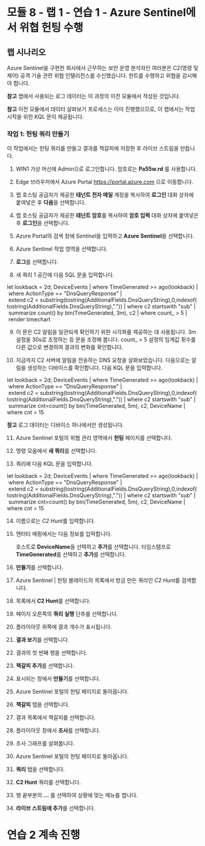 ﻿# 모듈 8 - 랩 1 - 연습 1 - Azure Sentinel에서 위협 헌팅 수행

## 랩 시나리오

Azure Sentinel을 구현한 회사에서 근무하는 보안 운영 분석자인 여러분은 C2(명령 및 제어) 공격 기술 관련 위협 인텔리전스를 수신했습니다.  헌트를 수행하고 위협을 감시해야 합니다.

**참고** 랩에서 사용되는 로그 데이터는 이 과정의 이전 모듈에서 작성된 것입니다.  

**참고** 이전 모듈에서 데이터 살펴보기 프로세스는 이미 진행했으므로, 이 랩에서는 작업 시작을 위한 KQL 문이 제공됩니다.  

### 작업 1: 헌팅 쿼리 만들기

이 작업에서는 헌팅 쿼리를 만들고 결과를 책갈피에 저장한 후 라이브 스트림을 만듭니다.

1. WIN1 가상 머신에 Admin으로 로그인합니다. 암호로는 **Pa55w.rd** 를 사용합니다.  

2. Edge 브라우저에서 Azure Portal https://portal.azure.com 으로 이동합니다.

3. 랩 호스팅 공급자가 제공한 **테넌트 전자 메일** 계정을 복사하여 **로그인** 대화 상자에 붙여넣은 후 **다음**을 선택합니다.

4. 랩 호스팅 공급자가 제공한 **테넌트 암호**를 복사하여 **암호 입력** 대화 상자에 붙여넣은 후 **로그인**을 선택합니다.

5. Azure Portal의 검색 창에 *Sentinel*을 입력하고 **Azure Sentinel**을 선택합니다.

6. Azure Sentinel 작업 영역을 선택합니다.

7. **로그**를 선택합니다. 

8. 새 쿼리 1 공간에 다음 SQL 문을 입력합니다.

let lookback = 2d;
DeviceEvents
| where TimeGenerated >= ago(lookback) 
| where ActionType == "DnsQueryResponse"
| extend c2 = substring(tostring(AdditionalFields.DnsQueryString),0,indexof(tostring(AdditionalFields.DnsQueryString),"."))
| where c2 startswith "sub"
| summarize count() by bin(TimeGenerated, 3m), c2
| where count_ > 5
| render timechart 

9. 이 문은 C2 알림을 일관되게 확인하기 위한 시각화를 제공하는 데 사용됩니다.  3m 설정을 30s로 조정하는 등 문을 조정해 봅니다.  count_ > 5 설정의 임계값 횟수를 다른 값으로 변경하여 결과의 변화를 확인합니다.

10. 지금까지 C2 서버에 알림을 전송하는 DNS 요청을 살펴보았습니다.  다음으로는 알림을 생성하는 디바이스를 확인합니다.  다음 KQL 문을 입력합니다.

let lookback = 2d;
DeviceEvents
| where TimeGenerated >= ago(lookback) 
| where ActionType == "DnsQueryResponse"
| extend c2 = substring(tostring(AdditionalFields.DnsQueryString),0,indexof(tostring(AdditionalFields.DnsQueryString),"."))
| where c2 startswith "sub"
| summarize cnt=count() by bin(TimeGenerated, 5m), c2, DeviceName
| where cnt > 15

**참고** 로그 데이터는 디바이스 하나에서만 생성됩니다.

11. Azure Sentinel 포털의 위협 관리 영역에서 **헌팅** 페이지를 선택합니다.

12. 명령 모음에서 **새 쿼리**를 선택합니다.

13. 쿼리에 다음 KQL 문을 입력합니다.

let lookback = 2d;
DeviceEvents
| where TimeGenerated >= ago(lookback) 
| where ActionType == "DnsQueryResponse"
| extend c2 = substring(tostring(AdditionalFields.DnsQueryString),0,indexof(tostring(AdditionalFields.DnsQueryString),"."))
| where c2 startswith "sub"
| summarize cnt=count() by bin(TimeGenerated, 5m), c2, DeviceName
| where cnt > 15

14. 이름으로는 *C2 Hunt*를 입력합니다.

15. 엔터티 매핑에서는 다음 정보를 입력합니다.

    호스트로 **DeviceName**을 선택하고 **추가**를 선택합니다.
    타임스탬프로 **TimeGenerated**를 선택하고 **추가**를 선택합니다.

16. **만들기**를 선택합니다.

17. Azure Sentinel | 헌팅 블레이드의 목록에서 방금 만든 쿼리인 *C2 Hunt*를 검색합니다.

18. 목록에서 **C2 Hunt**를 선택합니다.

19.  페이지 오른쪽의 **쿼리 실행** 단추를 선택합니다.

20. 플라이아웃 위쪽에 결과 개수가 표시됩니다.

21. **결과 보기**를 선택합니다.

22. 결과의 첫 번째 행을 선택합니다. 

23. **책갈피 추가**를 선택합니다.

24. 표시되는 창에서 **만들기**를 선택합니다.

25. Azure Sentinel 포털의 헌팅 페이지로 돌아옵니다.

26. **책갈피** 탭을 선택합니다.

27. 결과 목록에서 책갈피를 선택합니다.

28. 플라이아웃 창에서 **조사**를 선택합니다.

29. 조사 그래프를 살펴봅니다.

30. Azure Sentinel 포털의 헌팅 페이지로 돌아옵니다.

31. **쿼리** 탭을 선택합니다.

32. **C2 Hunt** 쿼리를 선택합니다.

33. 행 끝부분의 **...** 를 선택하여 상황에 맞는 메뉴를 엽니다.

34. **라이브 스트림에 추가**를 선택합니다.

# 연습 2 계속 진행